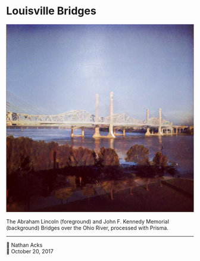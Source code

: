 # Louisville Bridges

![A photograph of a brutalist suspension bridge of white steel and concrete pylons crossing the Ohio River, processed to look like an oil painting](assets/2017-10-20-louisville-bridges.webp)

The Abraham Lincoln (foreground) and John F. Kennedy Memorial (background) Bridges over the Ohio River, processed with Prisma.

- - - -

<span aria-hidden="true">👤</span> Nathan Acks  
<span aria-hidden="true">📅</span> October 20, 2017
